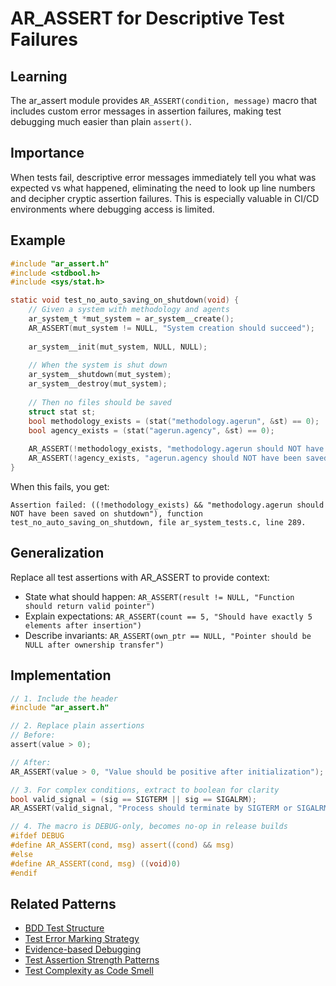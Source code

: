 # AR_ASSERT for Descriptive Test Failures

## Learning
The ar_assert module provides `AR_ASSERT(condition, message)` macro that includes custom error messages in assertion failures, making test debugging much easier than plain `assert()`.

## Importance
When tests fail, descriptive error messages immediately tell you what was expected vs what happened, eliminating the need to look up line numbers and decipher cryptic assertion failures. This is especially valuable in CI/CD environments where debugging access is limited.

## Example
```c
#include "ar_assert.h"
#include <stdbool.h>
#include <sys/stat.h>

static void test_no_auto_saving_on_shutdown(void) {
    // Given a system with methodology and agents
    ar_system_t *mut_system = ar_system__create();
    AR_ASSERT(mut_system != NULL, "System creation should succeed");
    
    ar_system__init(mut_system, NULL, NULL);
    
    // When the system is shut down
    ar_system__shutdown(mut_system);
    ar_system__destroy(mut_system);
    
    // Then no files should be saved
    struct stat st;
    bool methodology_exists = (stat("methodology.agerun", &st) == 0);
    bool agency_exists = (stat("agerun.agency", &st) == 0);
    
    AR_ASSERT(!methodology_exists, "methodology.agerun should NOT have been saved on shutdown");
    AR_ASSERT(!agency_exists, "agerun.agency should NOT have been saved on shutdown");
}
```

When this fails, you get:
```
Assertion failed: ((!methodology_exists) && "methodology.agerun should NOT have been saved on shutdown"), function test_no_auto_saving_on_shutdown, file ar_system_tests.c, line 289.
```

## Generalization
Replace all test assertions with AR_ASSERT to provide context:
- State what should happen: `AR_ASSERT(result != NULL, "Function should return valid pointer")`
- Explain expectations: `AR_ASSERT(count == 5, "Should have exactly 5 elements after insertion")`
- Describe invariants: `AR_ASSERT(own_ptr == NULL, "Pointer should be NULL after ownership transfer")`

## Implementation
```c
// 1. Include the header
#include "ar_assert.h"

// 2. Replace plain assertions
// Before:
assert(value > 0);

// After:
AR_ASSERT(value > 0, "Value should be positive after initialization");

// 3. For complex conditions, extract to boolean for clarity
bool valid_signal = (sig == SIGTERM || sig == SIGALRM);
AR_ASSERT(valid_signal, "Process should terminate by SIGTERM or SIGALRM");

// 4. The macro is DEBUG-only, becomes no-op in release builds
#ifdef DEBUG
#define AR_ASSERT(cond, msg) assert((cond) && msg)
#else
#define AR_ASSERT(cond, msg) ((void)0)
#endif
```

## Related Patterns
- [BDD Test Structure](bdd-test-structure.md)
- [Test Error Marking Strategy](test-error-marking-strategy.md)
- [Evidence-based Debugging](evidence-based-debugging.md)
- [Test Assertion Strength Patterns](test-assertion-strength-patterns.md)
- [Test Complexity as Code Smell](test-complexity-as-code-smell.md)